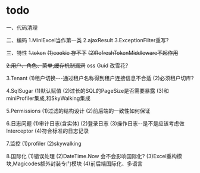 # todo

一、代码清理

二、编码
1.MiniExcel当作第一类
2.ajaxResult
3.ExceptionFilter重写?



三、特性
~~1.token~~
~~(1)cookie 存不下~~
~~(2)RefreshTokenMiddleware不起作用~~

~~2.用户、角色、菜单,缓存机制漏洞~~
oss
Guid 改雪花?

3.Tenant 
(1)租户切换---通过租户名称得到租户连接信息不合适
(2)必须租户切库?

4.SqlSugar
(1)默认赋值
(2)过长的SQL的PageSize是否需要暴露
(3)和miniProfiler集成,和SkyWalking集成

5.Permissions 
(1)过滤的结构设计
(2)前后端的一致性如何保证

6.日志问题
(1)审计日志(含实体)
(2)登录日志
(3)操作日志--是不是应该考虑做Interceptor
(4)符合标准的日志记录

7.监控
(1)profiler
(2)skywalking

8.国际化 
(1)错误处理
(2)DateTime.Now 会不会影响国际化?
(3)Excel重构模块,Magicodes额外封装专门模块
(4)前后端国际化、多语言

 




